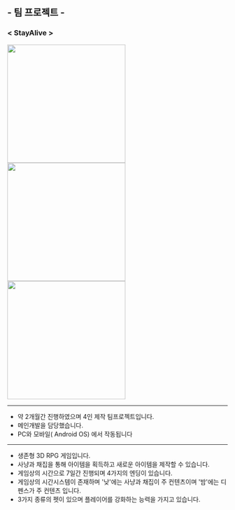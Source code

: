 ## - 팀 프로젝트 -
### < StayAlive >
<div>
<img width="270" src ="https://user-images.githubusercontent.com/56027655/71335747-90e59880-2587-11ea-8c48-6a6cea5529a6.png"></img>
<img width="270" src ="https://user-images.githubusercontent.com/56027655/71335750-94791f80-2587-11ea-9cab-5c3c27e81ba1.png"></img>
<img width="270" src ="https://user-images.githubusercontent.com/56027655/71335752-9642e300-2587-11ea-98fd-d720905bff6b.png"></img>
</div>

-----------
* 약 2개월간 진행하였으며 4인 제작 팀프로젝트입니다.
* 메인개발을 담당했습니다.
* PC와 모바일( Android OS) 에서 작동됩니다
-----------
* 생존형 3D RPG 게임입니다.
* 사냥과 채집을 통해 아이템을 획득하고 새로운 아이템을 제작할 수 있습니다.
* 게임상의 시간으로 7일간 진행되며 4가지의 엔딩이 있습니다.
* 게임상의 시간시스템이 존재하며 '낮'에는 사냥과 채집이 주 컨텐츠이며 '밤'에는 디펜스가 주 컨텐츠 입니다.
* 3가지 종류의 펫이 있으며 플레이어를 강화하는 능력을 가지고 있습니다.
